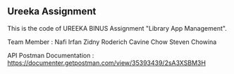 ## Ureeka Assignment
This is the code of UREEKA BINUS Assignment "Library App Management".

Team Member :
Nafi Irfan Zidny
Roderich Cavine Chow
Steven Chowina

API Postman Documentation : https://documenter.getpostman.com/view/35393439/2sA3XSBM3H 
